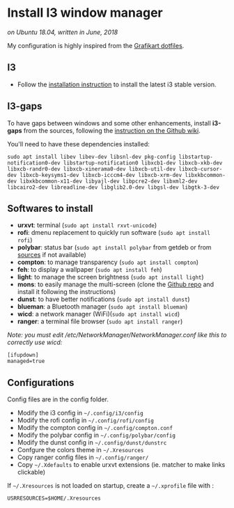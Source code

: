 # Install I3 window manager
*on Ubuntu 18.04, written in June, 2018*

My configuration is highly inspired from the [Grafikart dotfiles](https://github.com/Grafikart/dotfiles).

## I3

- Follow the [installation instruction](https://i3wm.org/docs/repositories.html) to install the latest i3 stable version.

## I3-gaps

To have gaps between windows and some other enhancements, install **i3-gaps** from the sources,
following the [instruction on the Github wiki](https://github.com/Airblader/i3/wiki/Compiling-&-Installing).

You'll need to have these dependencies installed:
```
sudo apt install libev libev-dev libsnl-dev pkg-config libstartup-notification0-dev libstartup-notification0 libxcb1-dev libxcb-xkb-dev libxcb-randr0-dev libxcb-xinerama0-dev libxcb-util-dev libxcb-cursor-dev libxcb-keysyms1-dev libxcb-icccm4-dev libxcb-xrm-dev libxkbcommon-dev libxkbcommon-x11-dev libyajl-dev libpcre2-dev libxml2-dev libcairo2-dev libreadline-dev libglib2.0-dev libgsl-dev libgtk-3-dev
```

## Softwares to install

 - **urxvt**: terminal (`sudo apt install rxvt-unicode`)
 - **rofi**: dmenu replacement to quickly run software (`sudo apt install rofi`)
 - **polybar**: status bar (`sudo apt install polybar` from getdeb or from [sources](https://github.com/jaagr/polybar) if not available)
 - **compton**: to manage transparency (`sudo apt install compton`)
 - **feh**: to display a wallpaper (`sudo apt install feh`)
 - **light**: to manage the screen brightness (`sudo apt install light`)
 - **mons**: to easily manage the multi-screen (clone the [Github repo](https://github.com/Ventto/mons) and install it
 following the instructions)
 - **dunst**: to have better notifications (`sudo apt install dunst`)
 - **blueman**: a Bluetooth manager (`sudo apt install blueman`)
 - **wicd**: a network manager (WiFi)(`sudo apt install wicd`)
 - **ranger**: a terminal file browser (`sudo apt install ranger`)

*Note: you must edit /etc/NetworkManager/NetworkManager.conf like this to correctly use wicd:*
```
[ifupdown]
managed=true
```

## Configurations

Config files are in the config folder.

 - Modify the i3 config in `~/.config/i3/config`
 - Modify the rofi config in `~/.config/rofi/config`
 - Modify the compton config in `~/.config/compton.conf`
 - Modify the polybar config in `~/.config/polybar/config`
 - Modify the dunst config in `~/.config/dunst/dunstrc`
 - Confgure the colors theme in `~/.Xresources`
 - Copy ranger config files in `~/.config/ranger/`
 - Copy `~/.Xdefaults` to enable urxvt extensions (ie. matcher to make links clickable)
 
 If `~/.Xresources` is not loaded on startup, create a `~/.xprofile` file with : 
 
 ```
 USRRESOURCES=$HOME/.Xresources
 ```
